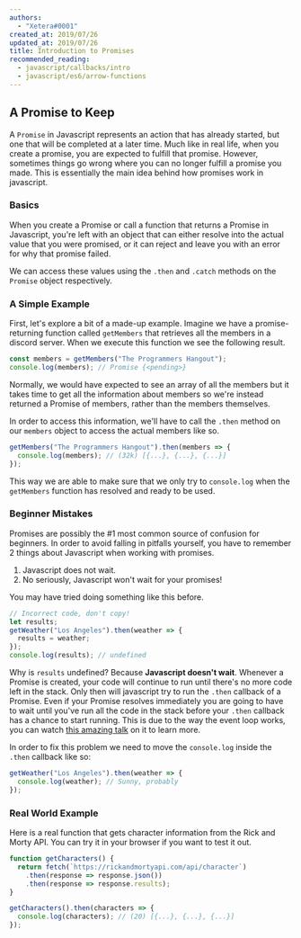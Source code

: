 ```yaml
---
authors:
  - "Xetera#0001"
created_at: 2019/07/26
updated_at: 2019/07/26
title: Introduction to Promises
recommended_reading:
  - javascript/callbacks/intro
  - javascript/es6/arrow-functions
---
```


## A Promise to Keep

A `Promise` in Javascript represents an action that has already started, but one that will be
completed at a later time. Much like in real life, when you create a promise, you are expected
to fulfill that promise. However, sometimes things go wrong where you can no longer fulfill
a promise you made. This is essentially the main idea behind how promises work in javascript.

### Basics

When you create a Promise or call a function that returns a Promise in Javascript, you're left
with an object that can either resolve into the actual value that you were promised, or it
can reject and leave you with an error for why that promise failed.

We can access these values using the `.then` and `.catch` methods on the `Promise` object respectively.

### A Simple Example

First, let's explore a bit of a made-up example. Imagine we have a promise-returning function
called `getMembers` that retrieves all the members in a discord server. When we execute this
function we see the following result.

```js
const members = getMembers("The Programmers Hangout");
console.log(members); // Promise {<pending>}
```

Normally, we would have expected to see an array of all the members but it takes time to
get all the information about members so we're instead returned a Promise of members, rather
than the members themselves.

In order to access this information, we'll have to call the `.then` method on our `members` object
to access the actual members like so.

```js
getMembers("The Programmers Hangout").then(members => {
  console.log(members); // (32k) [{...}, {...}, {...}]
});
```

This way we are able to make sure that we only try to `console.log` when the `getMembers` function has resolved and ready to be used.

### Beginner Mistakes

Promises are possibly the #1 most common source of confusion for beginners. In order
to avoid falling in pitfalls yourself, you have to remember 2 things about Javascript when
working with promises.

1. Javascript does not wait.
2. No seriously, Javascript won't wait for your promises!

You may have tried doing something like this before.

```js
// Incorrect code, don't copy!
let results;
getWeather("Los Angeles").then(weather => {
  results = weather;
});
console.log(results); // undefined
```

Why is `results` undefined? Because **Javascript doesn't wait**. Whenever a Promise is created,
your code will continue to run until there's no more code left in the stack. Only then
will javascript try to run the `.then` callback of a Promise. Even if your Promise resolves
immediately you are going to have to wait until you've run all the code in the stack before
your `.then` callback has a chance to start running. This is due to the way the event loop works,
you can watch [this amazing talk](https://youtu.be/8aGhZQkoFbQ) on it to learn more.

In order to fix this problem we need to move the `console.log` inside the `.then` callback like so:

```js
getWeather("Los Angeles").then(weather => {
  console.log(weather); // Sunny, probably
});
```

### Real World Example

Here is a real function that gets character information from the Rick and Morty API.
You can try it in your browser if you want to test it out.

```js
function getCharacters() {
  return fetch(`https://rickandmortyapi.com/api/character`)
    .then(response => response.json())
    .then(response => response.results);
}

getCharacters().then(characters => {
  console.log(characters); // (20) [{...}, {...}, {...}]
});
```
